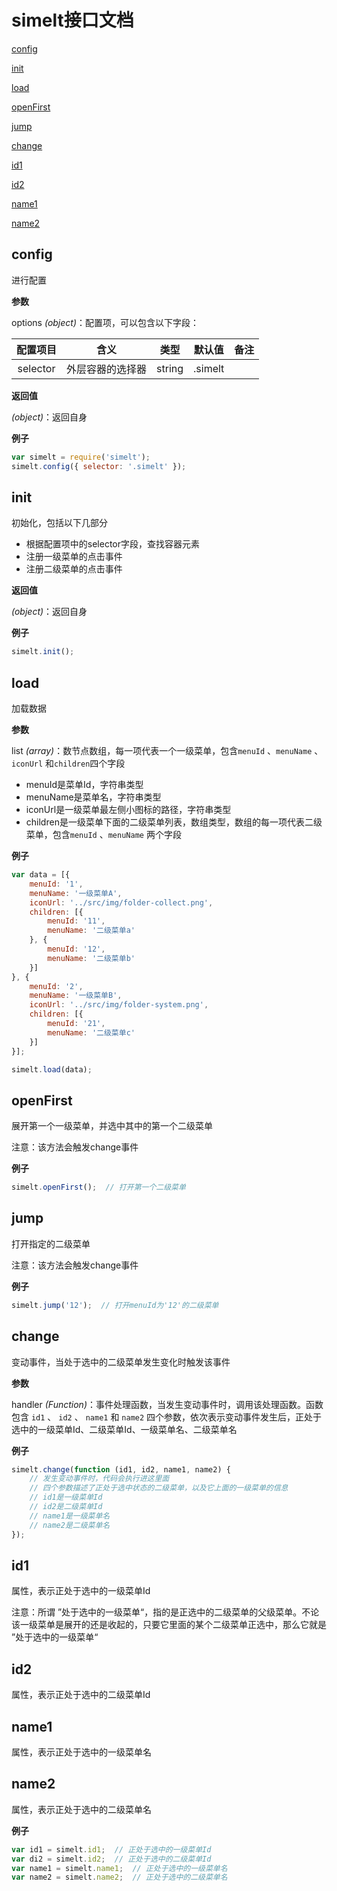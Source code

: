 # simelt接口文档
[config](#user-content-config)

[init](#user-content-init)

[load](#user-content-load)

[openFirst](#user-content-openFirst)

[jump](#user-content-jump)

[change](#user-content-change)

[id1](#user-content-id1)

[id2](#user-content-id2)

[name1](#user-content-name1)

[name2](#user-content-name2)



##  config

进行配置

**参数**

options *(object)*：配置项，可以包含以下字段：

|   配置项目   |    含义    |   类型   |   默认值   |  备注  |
| :------: | :------: | :----: | :-----: | :--: |
| selector | 外层容器的选择器 | string | .simelt |      |

**返回值**

*(object)*：返回自身

**例子**

```javascript
var simelt = require('simelt');
simelt.config({ selector: '.simelt' });
```



##  init

初始化，包括以下几部分

- 根据配置项中的selector字段，查找容器元素
- 注册一级菜单的点击事件
- 注册二级菜单的点击事件

**返回值**

*(object)*：返回自身

**例子**

```javascript
simelt.init();
```



##  load

加载数据

**参数**

list *(array)*：数节点数组，每一项代表一个一级菜单，包含`menuId` 、`menuName` 、 `iconUrl` 和`children`四个字段

- menuId是菜单Id，字符串类型
- menuName是菜单名，字符串类型
- iconUrl是一级菜单最左侧小图标的路径，字符串类型
- children是一级菜单下面的二级菜单列表，数组类型，数组的每一项代表二级菜单，包含`menuId` 、`menuName` 两个字段

**例子**

```javascript
var data = [{
    menuId: '1',
    menuName: '一级菜单A',
    iconUrl: '../src/img/folder-collect.png',
    children: [{
        menuId: '11',
        menuName: '二级菜单a'
    }, {
        menuId: '12',
        menuName: '二级菜单b'
    }]
}, {
    menuId: '2',
    menuName: '一级菜单B',
    iconUrl: '../src/img/folder-system.png',
    children: [{
        menuId: '21',
        menuName: '二级菜单c'
    }]
}];

simelt.load(data);
```



##  openFirst

展开第一个一级菜单，并选中其中的第一个二级菜单

注意：该方法会触发change事件

**例子**

```javascript
simelt.openFirst();  // 打开第一个二级菜单
```



##  jump

打开指定的二级菜单

注意：该方法会触发change事件

**例子**

```javascript
simelt.jump('12');  // 打开menuId为'12'的二级菜单
```



##  change

变动事件，当处于选中的二级菜单发生变化时触发该事件

**参数**

handler *(Function)*：事件处理函数，当发生变动事件时，调用该处理函数。函数包含 `id1` 、 `id2` 、 `name1` 和 `name2` 四个参数，依次表示变动事件发生后，正处于选中的一级菜单Id、二级菜单Id、一级菜单名、二级菜单名

**例子**

```javascript
simelt.change(function (id1, id2, name1, name2) {
    // 发生变动事件时，代码会执行进这里面
    // 四个参数描述了正处于选中状态的二级菜单，以及它上面的一级菜单的信息
    // id1是一级菜单Id
    // id2是二级菜单Id
    // name1是一级菜单名
    // name2是二级菜单名
});
```



##  id1

属性，表示正处于选中的一级菜单Id

注意：所谓 ”处于选中的一级菜单“，指的是正选中的二级菜单的父级菜单。不论该一级菜单是展开的还是收起的，只要它里面的某个二级菜单正选中，那么它就是 ”处于选中的一级菜单“



##  id2

属性，表示正处于选中的二级菜单Id



##  name1

属性，表示正处于选中的一级菜单名



##  name2

属性，表示正处于选中的二级菜单名

**例子**

```javascript
var id1 = simelt.id1;  // 正处于选中的一级菜单Id
var di2 = simelt.id2;  // 正处于选中的二级菜单Id
var name1 = simelt.name1;  // 正处于选中的一级菜单名
var name2 = simelt.name2;  // 正处于选中的二级菜单名
```

